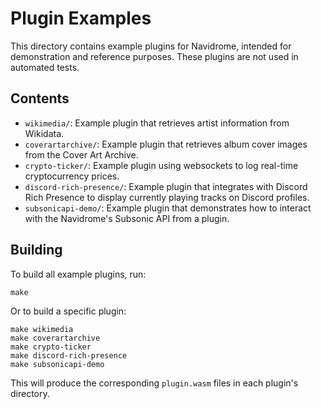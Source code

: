 # Plugin Examples

This directory contains example plugins for Navidrome, intended for demonstration and reference purposes. These plugins are not used in automated tests.

## Contents

- `wikimedia/`: Example plugin that retrieves artist information from Wikidata.
- `coverartarchive/`: Example plugin that retrieves album cover images from the Cover Art Archive.
- `crypto-ticker/`: Example plugin using websockets to log real-time cryptocurrency prices.
- `discord-rich-presence/`: Example plugin that integrates with Discord Rich Presence to display currently playing tracks on Discord profiles.
- `subsonicapi-demo/`: Example plugin that demonstrates how to interact with the Navidrome's Subsonic API from a plugin.

## Building

To build all example plugins, run:

```
make
```

Or to build a specific plugin:

```
make wikimedia
make coverartarchive
make crypto-ticker
make discord-rich-presence
make subsonicapi-demo
```

This will produce the corresponding `plugin.wasm` files in each plugin's directory.
